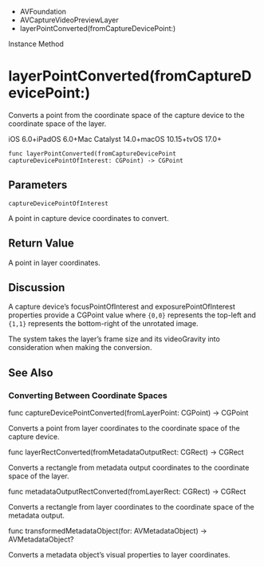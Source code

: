 

- AVFoundation
- AVCaptureVideoPreviewLayer
-  layerPointConverted(fromCaptureDevicePoint:) 

Instance Method

# layerPointConverted(fromCaptureDevicePoint:)

Converts a point from the coordinate space of the capture device to the coordinate space of the layer.

iOS 6.0+iPadOS 6.0+Mac Catalyst 14.0+macOS 10.15+tvOS 17.0+

``` source
func layerPointConverted(fromCaptureDevicePoint captureDevicePointOfInterest: CGPoint) -> CGPoint
```

## Parameters 

`captureDevicePointOfInterest`  

A point in capture device coordinates to convert.

## Return Value

A point in layer coordinates.

## Discussion

A capture device’s focusPointOfInterest and exposurePointOfInterest properties provide a CGPoint value where `{0,0}` represents the top-left and `{1,1}` represents the bottom-right of the unrotated image.

The system takes the layer’s frame size and its videoGravity into consideration when making the conversion.

## See Also

### Converting Between Coordinate Spaces

func captureDevicePointConverted(fromLayerPoint: CGPoint) -> CGPoint

Converts a point from layer coordinates to the coordinate space of the capture device.

func layerRectConverted(fromMetadataOutputRect: CGRect) -> CGRect

Converts a rectangle from metadata output coordinates to the coordinate space of the layer.

func metadataOutputRectConverted(fromLayerRect: CGRect) -> CGRect

Converts a rectangle from layer coordinates to the coordinate space of the metadata output.

func transformedMetadataObject(for: AVMetadataObject) -> AVMetadataObject?

Converts a metadata object’s visual properties to layer coordinates.

